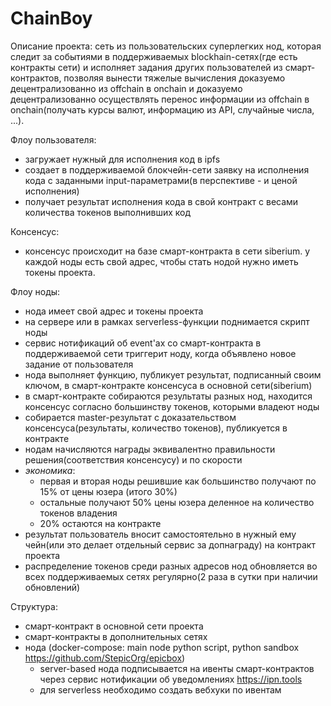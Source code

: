 # ChainBoy

Описание проекта: сеть из пользовательских суперлегких нод, которая следит за событиями в поддерживаемых blockhain-сетях(где есть контракты сети) и исполняет задания других пользователей из смарт-контрактов, позволяя вынести тяжелые вычисления доказуемо децентрализованно из offchain в onchain и доказуемо децентрализованно осуществлять перенос информации из offchain в onchain(получать курсы валют, информацию из API, случайные числа, ...).

Флоу пользователя:
- загружает нужный для исполнения код в ipfs
- создает в поддерживаемой блокчейн-сети заявку на исполнения кода с заданными input-параметрами(в перспективе - и ценой исполнения)
- получает результат исполнения кода в свой контракт с весами количества токенов выполнивших код

Консенсус:
- консенсус происходит на базе смарт-контракта в сети siberium. у каждой ноды есть свой адрес, чтобы стать нодой нужно иметь токены проекта.

Флоу ноды:
- нода имеет свой адрес и токены проекта
- на сервере или в рамках serverless-функции поднимается скрипт ноды
- сервис нотификаций об event'ах со смарт-контракта в поддерживаемой сети триггерит ноду, когда объявлено новое задание от пользователя
- нода выполняет функцию, публикует результат, подписанный своим ключом, в смарт-контракте консенсуса в основной сети(siberium)
- в смарт-контракте собираются результаты разных нод, находится консенсус согласно большинству токенов, которыми владеют ноды
- собирается master-результат с доказательством консенсуса(результаты, количество токенов), публикуется в контракте
- нодам начисляются награды эквивалентно правильности решения(соответствия консенсусу) и по скорости
- *экономика*:
  - первая и вторая ноды решившие как большинство получают по 15% от цены юзера (итого 30%)
  - остальные получают 50% цены юзера деленное на количество токенов владения
  - 20% остаются на контракте
- результат пользователь вносит самостоятельно в нужный ему чейн(или это делает отдельный сервис за допнаграду) на контракт проекта
- распределение токенов среди разных адресов нод обновляется во всех поддерживаемых сетях регулярно(2 раза в сутки при наличии обновлений)


Структура:
- смарт-контракт в основной сети проекта
- смарт-контракты в дополнительных сетях
- нода (docker-compose: main node python script, python sandbox https://github.com/StepicOrg/epicbox)
  - server-based нода подписывается на ивенты смарт-контрактов через сервис нотификации об уведомлениях https://ipn.tools
  - для serverless необходимо создать вебхуки по ивентам
